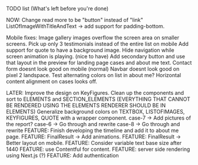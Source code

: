 TODO list (What's left before you're done)

NOW:
Change read more to be "button" instead of "link"
ListOfImageWithTitleAndText -> add support for padding-bottom.

Mobile fixes:
Image gallery images overflow the screen area on smaller screens.
Pick up only 3 testimonials instead of the entire list on mobile
Add support for quote to have a background image.
Hide navigation while screen animation is playing. (nice to have)
Add secondary button and use that layout in the preview for landing page cases and about me text.
Contact form doesnt look good on mobile (normal)
Navbar doesnt look good on pixel 2 landspace.
Test alternating colors on list in about me?
Horizontal content alignment on cases looks off.

LATER:
Improve the design on KeyFigures.
Clean up the components and sort to ELEMENTS and SECTION_ELEMENTS (EVERYTHING THAT CANNOT BE RENDERED USING THE ELEMENTS RENDERER SHOULD BE IN ELEMENTS)
Generalize background colors on TEXTBOX, LISTOFIMAGES, KEYFIGURES, QUOTE with a wrapper component.
case-7 -> Add pictures of the report?
case-6 -> Go through and rewrite
case-8 -> Go through and rewrite
FEATURE: Finish developing the timeline and add it to about me page.
FEATURE: FinalResult -> Add animations.
FEATURE: FinalResult -> Better layout on mobile.
FEATURE: Consider variable text base size after 1440
FEATURE: use Contentful for content.
FEATURE: server side rendering using Next.js (?)
FEATURE: Add authentication
